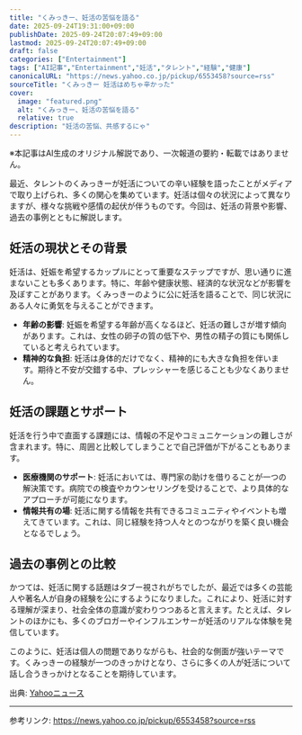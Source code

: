 ```yaml
---
title: "くみっきー、妊活の苦悩を語る"
date: 2025-09-24T19:31:00+09:00
publishDate: 2025-09-24T20:07:49+09:00
lastmod: 2025-09-24T20:07:49+09:00
draft: false
categories: ["Entertainment"]
tags: ["AI記事","Entertainment","妊活","タレント","経験","健康"]
canonicalURL: "https://news.yahoo.co.jp/pickup/6553458?source=rss"
sourceTitle: "くみっきー 妊活はめちゃ辛かった"
cover:
  image: "featured.png"
  alt: "くみっきー、妊活の苦悩を語る"
  relative: true
description: "妊活の苦悩、共感するにゃ"
---
```

※本記事はAI生成のオリジナル解説であり、一次報道の要約・転載ではありません。

最近、タレントのくみっきーが妊活についての辛い経験を語ったことがメディアで取り上げられ、多くの関心を集めています。妊活は個々の状況によって異なりますが、様々な挑戦や感情の起伏が伴うものです。今回は、妊活の背景や影響、過去の事例とともに解説します。

## 妊活の現状とその背景

妊活は、妊娠を希望するカップルにとって重要なステップですが、思い通りに進まないことも多くあります。特に、年齢や健康状態、経済的な状況などが影響を及ぼすことがあります。くみっきーのように公に妊活を語ることで、同じ状況にある人々に勇気を与えることができます。

- **年齢の影響**: 妊娠を希望する年齢が高くなるほど、妊活の難しさが増す傾向があります。これは、女性の卵子の質の低下や、男性の精子の質にも関係していると考えられています。
- **精神的な負担**: 妊活は身体的だけでなく、精神的にも大きな負担を伴います。期待と不安が交錯する中、プレッシャーを感じることも少なくありません。

## 妊活の課題とサポート

妊活を行う中で直面する課題には、情報の不足やコミュニケーションの難しさが含まれます。特に、周囲と比較してしまうことで自己評価が下がることもあります。

- **医療機関のサポート**: 妊活においては、専門家の助けを借りることが一つの解決策です。病院での検査やカウンセリングを受けることで、より具体的なアプローチが可能になります。
- **情報共有の場**: 妊活に関する情報を共有できるコミュニティやイベントも増えてきています。これは、同じ経験を持つ人々とのつながりを築く良い機会となるでしょう。

## 過去の事例との比較

かつては、妊活に関する話題はタブー視されがちでしたが、最近では多くの芸能人や著名人が自身の経験を公にするようになりました。これにより、妊活に対する理解が深まり、社会全体の意識が変わりつつあると言えます。たとえば、タレントのほかにも、多くのブロガーやインフルエンサーが妊活のリアルな体験を発信しています。

このように、妊活は個人の問題でありながらも、社会的な側面が強いテーマです。くみっきーの経験が一つのきっかけとなり、さらに多くの人が妊活について話し合うきっかけとなることを期待しています。

出典: [Yahooニュース](https://news.yahoo.co.jp/pickup/6553458?source=rss)

---
参考リンク: https://news.yahoo.co.jp/pickup/6553458?source=rss
